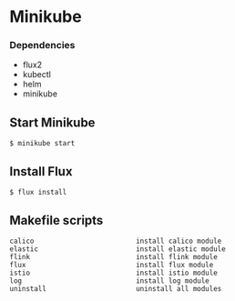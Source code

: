 # Minikube

### Dependencies
- flux2
- kubectl
- helm
- minikube


## Start Minikube
```
$ minikube start
```

## Install Flux
```
$ flux install
```

## Makefile scripts
```
calico                         install calico module
elastic                        install elastic module
flink                          install flink module
flux                           install flux module
istio                          install istio module
log                            install log module
uninstall                      uninstall all modules
```
